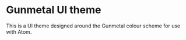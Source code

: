 # Gunmetal UI theme

This is a UI theme designed around the Gunmetal colour scheme for use with Atom. 
